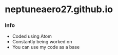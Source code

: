# neptuneaero27.github.io

<h3>Info</h3>

<ul>
  <li>Coded using Atom</li>
  <li>Constantly being worked on</li>
  <li>You can use my code as a base</li>
</ul>
